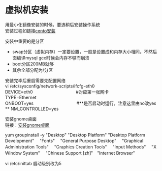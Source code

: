 # 虚拟机安装

用最小化镜像安装的时候，要选稍后安装操作系统  
安装过程如链接[cento安装](http://www.osyunwei.com/archives/7174.html)

安装中重要的是分区
- swap分区（虚拟内存）一定要设置，一般是设置成和内存大小相同，不然后面编译mysql gcc时候会内存不够而崩溃  
- boot分区200MB就够  
- 其余全部分配为/分区  

安装完毕后重启需要先配置网络  
vi /etc/sysconfig/network-scripts/ifcfg-eth0  
DEVICE=eth0　　　　　　　　　　#对应第一张网卡  
TYPE=Ethernet  
ONBOOT=yes　　　　　　　　　　#**是否启动时运行，注意这里由no改yes  **
NM_CONTROLLED=yes  

安装gnome桌面  
链接：[安装gnome桌面](http://jingyan.baidu.com/article/ca2d939dd1dabbeb6c31ce24.html)

yum groupinstall -y   "Desktop"   "Desktop Platform"   "Desktop Platform Development"　 "Fonts" 　"General Purpose Desktop"　 "Graphical Administration Tools"　 "Graphics Creation Tools" 　"Input Methods" 　"X Window System" 　"Chinese Support [zh]"　"Internet Browser"


vi /etc/inittab  启动级别改为5

